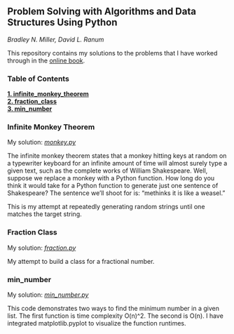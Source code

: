 ## Problem Solving with Algorithms and Data Structures Using Python
*Bradley N. Miller, David L. Ranum*

This repository contains my solutions to the problems that I have worked through in the [online book](https://runestone.academy/runestone/static/pythonds/index.html).

### Table of Contents
**[1. infinite_monkey_theorem](https://github.com/stevenbruno/python_problems/blob/master/README.md#infinite-monkey-theorem)**  
**[2. fraction_class](https://github.com/stevenbruno/python_problems#fraction-class)**  
**[3. min_number](https://github.com/stevenbruno/python_problems/blob/master/README.md#min_number)**

### Infinite Monkey Theorem
My solution: [*monkey.py*](monkey.py)

The infinite monkey theorem states that a monkey hitting keys at random on a typewriter keyboard for an infinite amount of time will almost surely type a given text, such as the complete works of William Shakespeare. Well, suppose we replace a monkey with a Python function. How long do you think it would take for a Python function to generate just one sentence of Shakespeare? The sentence we’ll shoot for is: “methinks it is like a weasel.”

This is my attempt at repeatedly generating random strings until one matches the target string. 

### Fraction Class
My solution: [*fraction.py*](fraction.py)

My attempt to build a class for a fractional number. 

### min_number
My solution: [*min_number.py*](min_number.py)

This code demonstrates two ways to find the minimum number in a given list. The first function is time complexity O(n)^2. The second is O(n). I have integrated matplotlib.pyplot to visualize the function runtimes.

